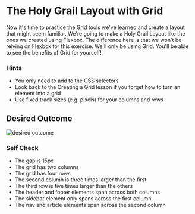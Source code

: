 # The Holy Grail Layout with Grid

Now it's time to practice the Grid tools we've learned and create a layout that might seem familiar. We're going to make a Holy Grail Layout like the ones we created using Flexbox. The difference here is that we won't be relying on Flexbox for this exercise. We'll only be using Grid. You'll be able to see the benefits of Grid for yourself!

### Hints

-   You only need to add to the CSS selectors
-   Look back to the Creating a Grid lesson if you forget how to turn an element into a grid
-   Use fixed track sizes (e.g. pixels) for your columns and rows

## Desired Outcome

![desired outcome](./desired-outcome.png)

### Self Check

-   The gap is 15px
-   The grid has two columns
-   The grid has four rows
-   The second column is three times larger than the first
-   The third row is five times larger than the others
-   The header and footer elements span across both columns
-   The sidebar element only spans across the first column
-   The nav and article elements span across the second column
